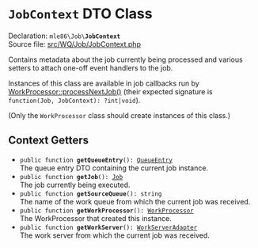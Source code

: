 # `JobContext` DTO Class

Declaration: <code>mle86\Job\\<b>JobContext</b></code>  
Source file: [src/WQ/Job/JobContext.php](/src/WQ/Job/JobContext.php)

Contains metadata about the job currently being processed
and various setters to attach one-off event handlers to the job.

Instances of this class are available in job callbacks
run by [WorkProcessor::processNextJob()][processNextJob]
(their expected signature is `function(Job, JobContext): ?int|void`).

(Only the `WorkProcessor` class should create instances of this class.)


## Context Getters

* <code>public function <b>getQueueEntry</b>(): [QueueEntry]</code>  
    The queue entry DTO containing the current job instance.
* <code>public function <b>getJob</b>(): [Job]</code>  
    The job currently being executed.
* <code>public function <b>getSourceQueue</b>(): string</code>  
    The name of the work queue from which the current job was received.
* <code>public function <b>getWorkProcessor</b>(): [WorkProcessor]</code>  
    The WorkProcessor that created this instance.
* <code>public function <b>getWorkServer</b>(): [WorkServerAdapter]</code>  
    The work server from which the current job was received.


[WorkProcessor]: Ref_WorkProcessor_class.md
[WorkServerAdapter]: Ref_WorkServerAdapter_interface.md
[QueueEntry]: Ref_QueueEntry_class.md
[processNextJob]: Ref_WorkProcessor_class.md#processNextJob
[Job]: Ref_Job_interface.md
